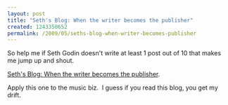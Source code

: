 ```yaml
--- 
layout: post
title: "Seth's Blog: When the writer becomes the publisher"
created: 1243350652
permalink: /2009/05/seths-blog-when-writer-becomes-publisher
---
```

So help me if Seth Godin doesn't write at least 1 post out of 10 that makes me jump up and shout.

<a href="http://sethgodin.typepad.com/seths_blog/2009/05/when-the-writer-becomes-the-publisher.html">Seth's Blog: When the writer becomes the publisher</a>.

Apply this one to the music biz.  I guess if you read this blog, you get my drift.
